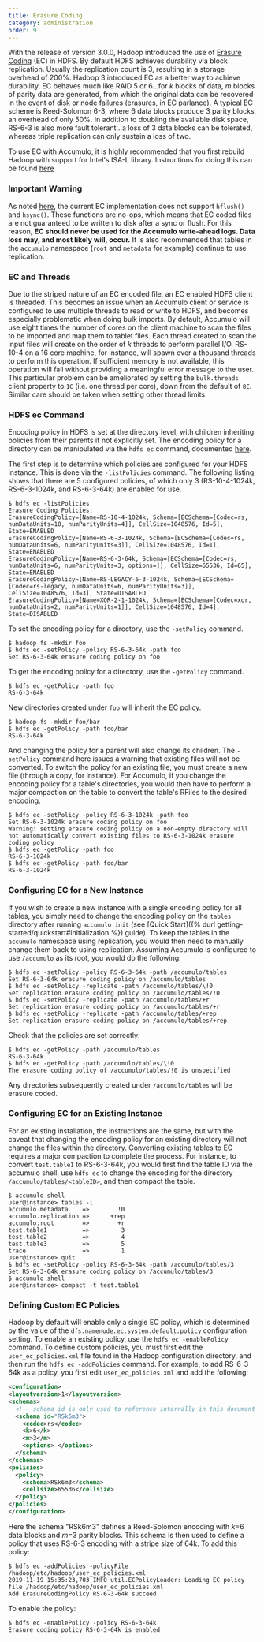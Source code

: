 ```yaml
---
title: Erasure Coding
category: administration
order: 9
---
```


With the release of version 3.0.0, Hadoop introduced the use of [Erasure Coding]
(EC) in HDFS.  By default HDFS achieves durability via block replication.
Usually the replication count is 3, resulting in a storage overhead of 200%.
Hadoop 3 introduced EC as a better way to achieve durability. EC behaves much
like RAID 5 or 6...for *k* blocks of data, *m* blocks of parity data are generated,
from which the original data can be recovered in the event of disk or node
failures (erasures, in EC parlance).  A typical EC scheme is Reed-Solomon 6-3,
where 6 data blocks produce 3 parity blocks, an overhead of only 50%.  In
addition to doubling the available disk space, RS-6-3 is also more fault
tolerant...a loss of 3 data blocks can be tolerated, whereas triple replication
can only sustain a loss of two.

To use EC with Accumulo, it is highly recommended that you first rebuild Hadoop
with support for Intel's ISA-L library. Instructions for doing this can be found
[here](https://hadoop.apache.org/docs/r3.2.0/hadoop-project-dist/hadoop-hdfs/HDFSErasureCoding.html#Enable_Intel_ISA-L)

### Important Warning
As noted
[here](https://hadoop.apache.org/docs/r3.2.0/hadoop-project-dist/hadoop-hdfs/HDFSErasureCoding.html#Limitations),
the current EC implementation does not support `hflush()` and `hsync()`. These
functions are no-ops, which means that EC coded files are not guaranteed to
be written to disk after a sync or flush.  For this reason, **EC should never
be used for the Accumulo write-ahead logs.  Data loss may, and most likely will,
occur.** It is also recommended that tables in the `accumulo` namespace (`root` and
`metadata` for example) continue to use replication.

### EC and Threads
Due to the striped nature of an EC encoded file, an EC enabled HDFS client is threaded.
This becomes an issue when an Accumulo client or service is configured to use multiple
threads to read or write to HDFS, and becomes especially problematic when doing bulk
imports. By default, Accumulo will use eight times the number of cores on the client
machine to scan the files to be imported and map them to tablet files. Each thread
created to scan the input files will create on the order of *k* threads to perform
parallel I/O. RS-10-4 on a 16 core machine, for instance, will spawn over a thousand
threads to perform this operation. If sufficient memory is not available, this operation
will fail without providing a meaningful error message to the user.  This particular
problem can be ameliorated by setting the `bulk.threads` client property to `1C` (i.e.
one thread per core), down from the default of `8C`.  Similar care should be taken
when setting other thread limits.

### HDFS ec Command
Encoding policy in HDFS is set at the directory level, with children inheriting
policies from their parents if not explicitly set.  The encoding policy for a directory
can be manipulated via the `hdfs ec` command, documented
[here](https://hadoop.apache.org/docs/r3.2.0/hadoop-project-dist/hadoop-hdfs/HDFSErasureCoding.html#Administrative_commands).

The first step is to determine which policies are configured for your HDFS instance.
This is done via the `-listPolicies` command.  The following listing shows that there
are 5 configured policies, of which only 3 (RS-10-4-1024k, RS-6-3-1024k, and RS-6-3-64k)
are enabled for use.

```
$ hdfs ec -listPolicies
Erasure Coding Policies:
ErasureCodingPolicy=[Name=RS-10-4-1024k, Schema=[ECSchema=[Codec=rs, numDataUnits=10, numParityUnits=4]], CellSize=1048576, Id=5], State=ENABLED
ErasureCodingPolicy=[Name=RS-6-3-1024k, Schema=[ECSchema=[Codec=rs, numDataUnits=6, numParityUnits=3]], CellSize=1048576, Id=1], State=ENABLED
ErasureCodingPolicy=[Name=RS-6-3-64k, Schema=[ECSchema=[Codec=rs, numDataUnits=6, numParityUnits=3, options=]], CellSize=65536, Id=65], State=ENABLED
ErasureCodingPolicy=[Name=RS-LEGACY-6-3-1024k, Schema=[ECSchema=[Codec=rs-legacy, numDataUnits=6, numParityUnits=3]], CellSize=1048576, Id=3], State=DISABLED
ErasureCodingPolicy=[Name=XOR-2-1-1024k, Schema=[ECSchema=[Codec=xor, numDataUnits=2, numParityUnits=1]], CellSize=1048576, Id=4], State=DISABLED
```

To set the encoding policy for a directory, use the `-setPolicy` command.

```
$ hadoop fs -mkdir foo
$ hdfs ec -setPolicy -policy RS-6-3-64k -path foo
Set RS-6-3-64k erasure coding policy on foo
```

To get the encoding policy for a directory, use the `-getPolicy` command.

```
$ hdfs ec -getPolicy -path foo
RS-6-3-64k
```

New directories created under `foo` will inherit the EC policy.

```
$ hadoop fs -mkdir foo/bar
$ hdfs ec -getPolicy -path foo/bar
RS-6-3-64k
```

And changing the policy for a parent will also change its children.  The `-setPolicy`
command here issues a warning that existing files will not be converted. To
switch the policy for an existing file, you must create a new file (through
a copy, for instance).  For Accumulo, if you change the encoding policy for
a table's directories, you would then have to perform a major compaction on
the table to convert the table's RFiles to the desired encoding.

```
$ hdfs ec -setPolicy -policy RS-6-3-1024k -path foo
Set RS-6-3-1024k erasure coding policy on foo
Warning: setting erasure coding policy on a non-empty directory will not automatically convert existing files to RS-6-3-1024k erasure coding policy
$ hdfs ec -getPolicy -path foo
RS-6-3-1024k
$ hdfs ec -getPolicy -path foo/bar
RS-6-3-1024k
```

### Configuring EC for a New Instance
If you wish to create a new instance with a single encoding policy for all tables,
you simply need to change the encoding policy on the `tables` directory after
running `accumulo init` (see
[Quick Start]({% durl getting-started/quickstart#initialization %}) guide).  To
keep the tables in the `accumulo` namespace using replication, you
would then need to manually change them back to using replication.  Assuming
Accumulo is configured to use `/accumulo` as its root, you would do the following:

```
$ hdfs ec -setPolicy -policy RS-6-3-64k -path /accumulo/tables
Set RS-6-3-64k erasure coding policy on /accumulo/tables
$ hdfs ec -setPolicy -replicate -path /accumulo/tables/\!0
Set replication erasure coding policy on /accumulo/tables/!0
$ hdfs ec -setPolicy -replicate -path /accumulo/tables/+r
Set replication erasure coding policy on /accumulo/tables/+r
$ hdfs ec -setPolicy -replicate -path /accumulo/tables/+rep
Set replication erasure coding policy on /accumulo/tables/+rep
```

Check that the policies are set correctly:

```
$ hdfs ec -getPolicy -path /accumulo/tables
RS-6-3-64k
$ hdfs ec -getPolicy -path /accumulo/tables/\!0
The erasure coding policy of /accumulo/tables/!0 is unspecified
```

Any directories subsequently created under `/accumulo/tables` will
be erasure coded.

### Configuring EC for an Existing Instance
For an existing installation, the instructions are the same, but with the
caveat that changing the encoding policy for an existing directory will not
change the files within the directory. Converting existing tables to EC
requires a major compaction to complete the process.  For instance, to
convert `test.table1` to RS-6-3-64k, you would first find the table ID
via the accumulo shell, use `hdfs ec` to change the encoding for the
directory `/accumulo/tables/<tableID>`, and then compact the table.

```
$ accumulo shell
user@instance> tables -l
accumulo.metadata    =>        !0
accumulo.replication =>      +rep
accumulo.root        =>        +r
test.table1          =>         3
test.table2          =>         4
test.table3          =>         5
trace                =>         1
user@instance> quit
$ hdfs ec -setPolicy -policy RS-6-3-64k -path /accumulo/tables/3
Set RS-6-3-64k erasure coding policy on /accumulo/tables/3
$ accumulo shell
user@instance> compact -t test.table1
```

### Defining Custom EC Policies
Hadoop by default will enable only a single EC policy, which is
determined by the value of the `dfs.namenode.ec.system.default.policy`
configuration setting.  To enable an existing policy, use the `hdfs ec -enablePolicy`
command.  To define custom policies, you must first edit the
`user_ec_policies.xml` file found in the Hadoop configuration directory,
and then run the `hdfs ec -addPolicies` command.  For example, to add
RS-6-3-64k as a policy, you first edit `user_ec_policies.xml` and add
the following:

```xml
<configuration>
<layoutversion>1</layoutversion>
<schemas>
  <!-- schema id is only used to reference internally in this document -->
  <schema id="RSk6m3">
    <codec>rs</codec>
    <k>6</k>
    <m>3</m>
    <options> </options>
  </schema>
</schemas>
<policies>
  <policy>
    <schema>RSk6m3</schema>
    <cellsize>65536</cellsize>
  </policy>
</policies>
</configuration>
```
Here the schema "RSk6m3" defines a Reed-Solomon encoding with *k*=6
data blocks and *m*=3 parity blocks.  This schema is then used to define
a policy that uses RS-6-3 encoding with a stripe size of 64k.  To add
this policy:

```
$ hdfs ec -addPolicies -policyFile /hadoop/etc/hadoop/user_ec_policies.xml
2019-11-19 15:35:23,703 INFO util.ECPolicyLoader: Loading EC policy file /hadoop/etc/hadoop/user_ec_policies.xml
Add ErasureCodingPolicy RS-6-3-64k succeed.
```

To enable the policy:

```
$ hdfs ec -enablePolicy -policy RS-6-3-64k
Erasure coding policy RS-6-3-64k is enabled
```

[Erasure Coding]: https://hadoop.apache.org/docs/r3.2.0/hadoop-project-dist/hadoop-hdfs/HDFSErasureCoding.html

